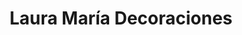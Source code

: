 ---
title: "Laura María Decoraciones"
url: /san-miguel/laura-maria-decoraciones/
shop: decoración interior
---